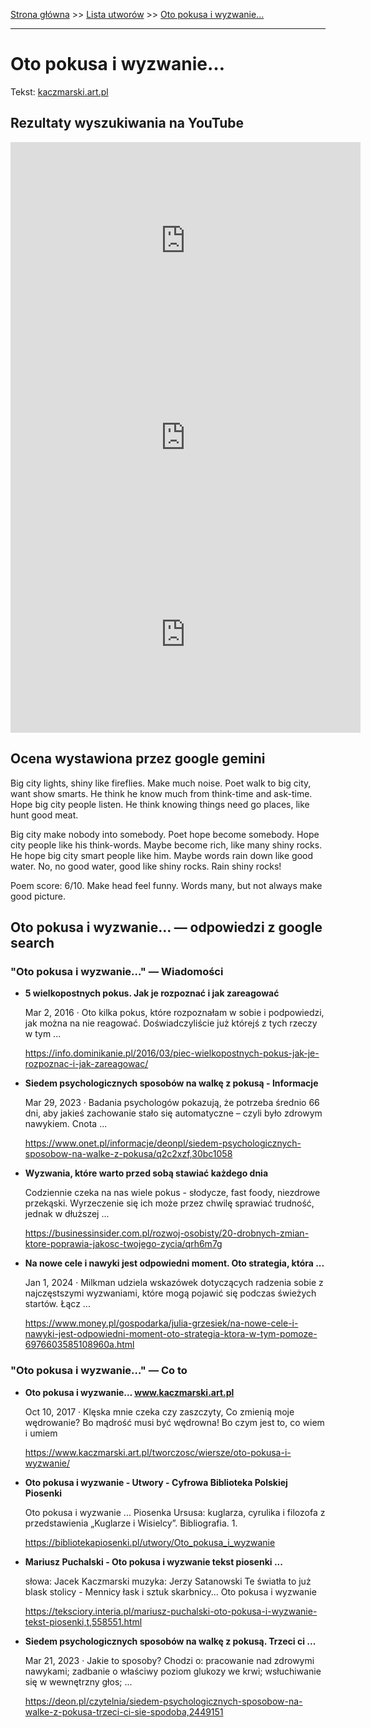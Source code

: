[Strona główna](../index.md) >> [Lista utworów](../list.md) >> [Oto pokusa i wyzwanie…](396.md)

---

# Oto pokusa i wyzwanie…

Tekst: [kaczmarski.art.pl](https://www.kaczmarski.art.pl/tworczosc/wiersze/oto-pokusa-i-wyzwanie/)

## Rezultaty wyszukiwania na YouTube

<iframe width="560" height="315" src="https://www.youtube.com/embed/XiZWAKqtWys?si=IdontcarewhotheIRSsendsImnotpayingtaxes" title="YouTube video player" frameborder="0" allow="accelerometer; autoplay; clipboard-write; encrypted-media; gyroscope; picture-in-picture; web-share" referrerpolicy="strict-origin-when-cross-origin" allowfullscreen></iframe>

<iframe width="560" height="315" src="https://www.youtube.com/embed/qeGTyHH2fBY?si=IdontcarewhotheIRSsendsImnotpayingtaxes" title="YouTube video player" frameborder="0" allow="accelerometer; autoplay; clipboard-write; encrypted-media; gyroscope; picture-in-picture; web-share" referrerpolicy="strict-origin-when-cross-origin" allowfullscreen></iframe>

<iframe width="560" height="315" src="https://www.youtube.com/embed/h8IdjVY19Z0?si=IdontcarewhotheIRSsendsImnotpayingtaxes" title="YouTube video player" frameborder="0" allow="accelerometer; autoplay; clipboard-write; encrypted-media; gyroscope; picture-in-picture; web-share" referrerpolicy="strict-origin-when-cross-origin" allowfullscreen></iframe>

## Ocena wystawiona przez google gemini

Big city lights, shiny like fireflies. Make much noise. Poet walk to big city, want show smarts. He think he know much from think-time and ask-time. Hope big city people listen. He think knowing things need go places, like hunt good meat. 

Big city make nobody into somebody. Poet hope become somebody. Hope city people like his think-words. Maybe become rich, like many shiny rocks. He hope big city smart people like him. Maybe words rain down like good water. No, no good water, good like shiny rocks. Rain shiny rocks!

Poem score: 6/10. Make head feel funny.
 Words many, but not always make good picture.


## Oto pokusa i wyzwanie… — odpowiedzi z google search

### "Oto pokusa i wyzwanie…" — Wiadomości

- **5 wielkopostnych pokus. Jak je rozpoznać i jak zareagować**

    Mar 2, 2016  ·  Oto kilka pokus, które rozpoznałam w sobie i podpowiedzi, jak można na nie reagować. Doświadczyliście już którejś z tych rzeczy w tym ... 

   <https://info.dominikanie.pl/2016/03/piec-wielkopostnych-pokus-jak-je-rozpoznac-i-jak-zareagowac/>
- **Siedem psychologicznych sposobów na walkę z pokusą - Informacje**

    Mar 29, 2023  ·  Badania psychologów pokazują, że potrzeba średnio 66 dni, aby jakieś zachowanie stało się automatyczne – czyli było zdrowym nawykiem. Cnota ... 

   <https://www.onet.pl/informacje/deonpl/siedem-psychologicznych-sposobow-na-walke-z-pokusa/q2c2xzf,30bc1058>
- **Wyzwania, które warto przed sobą stawiać każdego dnia**

    Codziennie czeka na nas wiele pokus - słodycze, fast foody, niezdrowe przekąski. Wyrzeczenie się ich może przez chwilę sprawiać trudność, jednak w dłuższej ... 

   <https://businessinsider.com.pl/rozwoj-osobisty/20-drobnych-zmian-ktore-poprawia-jakosc-twojego-zycia/qrh6m7g>
- **Na nowe cele i nawyki jest odpowiedni moment. Oto strategia, która ...**

    Jan 1, 2024  ·  Milkman udziela wskazówek dotyczących radzenia sobie z najczęstszymi wyzwaniami, które mogą pojawić się podczas świeżych startów. Łącz ... 

   <https://www.money.pl/gospodarka/julia-grzesiek/na-nowe-cele-i-nawyki-jest-odpowiedni-moment-oto-strategia-ktora-w-tym-pomoze-6976603585108960a.html>

### "Oto pokusa i wyzwanie…" — Co to

- **Oto pokusa i wyzwanie… www.kaczmarski.art.pl**

    Oct 10, 2017  ·  Klęska mnie czeka czy zaszczyty, Co zmienią moje wędrowanie? Bo mądrość musi być wędrowna! Bo czym jest to, co wiem i umiem 

   <https://www.kaczmarski.art.pl/tworczosc/wiersze/oto-pokusa-i-wyzwanie/>
- **Oto pokusa i wyzwanie - Utwory - Cyfrowa Biblioteka Polskiej Piosenki**

    Oto pokusa i wyzwanie ... Piosenka Ursusa: kuglarza, cyrulika i filozofa z przedstawienia „Kuglarze i Wisielcy”. Bibliografia. 1. 

   <https://bibliotekapiosenki.pl/utwory/Oto_pokusa_i_wyzwanie>
- **Mariusz Puchalski - Oto pokusa i wyzwanie tekst piosenki ...**

    słowa: Jacek Kaczmarski muzyka: Jerzy Satanowski Te światła to już blask stolicy - Mennicy łask i sztuk skarbnicy... Oto pokusa i wyzwanie 

   <https://teksciory.interia.pl/mariusz-puchalski-oto-pokusa-i-wyzwanie-tekst-piosenki,t,558551.html>
- **Siedem psychologicznych sposobów na walkę z pokusą. Trzeci ci ...**

    Mar 21, 2023  ·  Jakie to sposoby? Chodzi o: pracowanie nad zdrowymi nawykami; zadbanie o właściwy poziom glukozy we krwi; wsłuchiwanie się w wewnętrzny głos; ... 

   <https://deon.pl/czytelnia/siedem-psychologicznych-sposobow-na-walke-z-pokusa-trzeci-ci-sie-spodoba,2449151>

